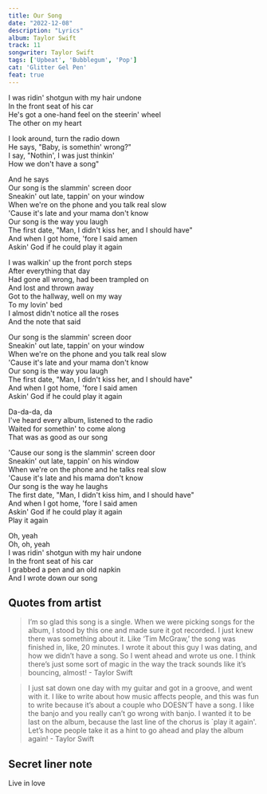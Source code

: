 ```yaml
---
title: Our Song
date: "2022-12-08"
description: "Lyrics"
album: Taylor Swift
track: 11
songwriter: Taylor Swift
tags: ['Upbeat', 'Bubblegum', 'Pop'] 
cat: 'Glitter Gel Pen'
feat: true
---
```

<p className="intro">
I was ridin' shotgun with my hair undone <br />
In the front seat of his car <br />
He's got a one-hand feel on the steerin' wheel <br />
The other on my heart <br />
</p>
<p className="verse-one">
I look around, turn the radio down <br />
He says, "Baby, is somethin' wrong?" <br />
I say, "Nothin', I was just thinkin' <br />
How we don't have a song" <br />
</p>
<p className="chorus">
And he says <br />
Our song is the slammin' screen door <br />
Sneakin' out late, tappin' on your window <br />
When we're on the phone and you talk real slow <br />
'Cause it's late and your mama don't know <br />
Our song is the way you laugh <br />
The first date, "Man, I didn't kiss her, and I should have" <br />
And when I got home, 'fore I said amen <br />
Askin' God if he could play it again <br />
</p>
<p className="verse-two">
I was walkin' up the front porch steps <br />
After everything that day <br />
Had gone all wrong, had been trampled on <br />
And lost and thrown away <br />
Got to the hallway, well on my way <br />
To my lovin' bed <br />
I almost didn't notice all the roses <br />
And the note that said <br />
</p>
<p className="chorus">
Our song is the slammin' screen door <br />
Sneakin' out late, tappin' on your window <br />
When we're on the phone and you talk real slow <br />
'Cause it's late and your mama don't know <br />
Our song is the way you laugh <br />
The first date, "Man, I didn't kiss her, and I should have" <br />
And when I got home, 'fore I said amen <br />
Askin' God if he could play it again <br />
</p>
<p className="bridge">
Da-da-da, da <br />
I've heard every album, listened to the radio <br />
Waited for somethin' to come along <br />
That was as good as our song <br />
</p>
<p className="chorus">
'Cause our song is the slammin' screen door <br />
Sneakin' out late, tappin' on his window <br />
When we're on the phone and he talks real slow <br />
'Cause it's late and his mama don't know <br />
Our song is the way he laughs <br />
The first date, "Man, I didn't kiss him, and I should have" <br />
And when I got home, 'fore I said amen <br />
Askin' God if he could play it again <br />
Play it again <br />
</p>
<p className="outro">
Oh, yeah <br />
Oh, oh, yeah <br />
I was ridin' shotgun with my hair undone <br />
In the front seat of his car <br />
I grabbed a pen and an old napkin <br />
And I wrote down our song <br />
</p>

## Quotes from artist
<blockquote>

I’m so glad this song is a single. When we were picking songs for the album, I stood by this one and made sure it got recorded. I just knew there was something about it. Like ‘Tim McGraw,’ the song was finished in, like, 20 minutes. I wrote it about this guy I was dating, and how we didn’t have a song. So I went ahead and wrote us one. I think there’s just some sort of magic in the way the track sounds like it’s bouncing, almost! - Taylor Swift
</blockquote>

<blockquote>
I just sat down one day with my guitar and got in a groove, and went with it. I like to write about how music affects people, and this was fun to write because it’s about a couple who DOESN’T have a song. I like the banjo and you really can’t go wrong with banjo. I wanted it to be last on the album, because the last line of the chorus is `play it again'. Let’s hope people take it as a hint to go ahead and play the album again! - Taylor Swift
</blockquote>

## Secret liner note
Live in love
